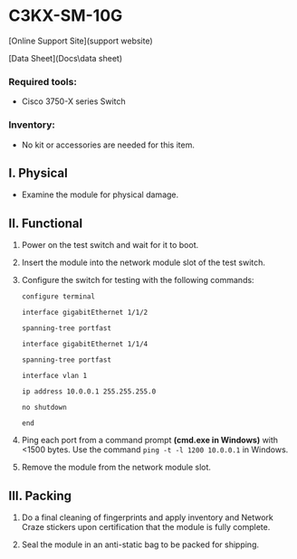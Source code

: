 # C3KX-SM-10G

[Online Support Site](support website)

[Data Sheet](Docs\data sheet)

### Required tools:

- Cisco 3750-X series Switch

### Inventory:

- No kit or accessories are needed for this item.

## I. Physical

- Examine the module for physical damage.
	
## II. Functional

1. Power on the test switch and wait for it to boot.

1. Insert the module into the network module slot of the test switch.

1. Configure the switch for testing with the following commands:

	`configure terminal`

	`interface gigabitEthernet 1/1/2`

	`spanning-tree portfast	`

	`interface gigabitEthernet 1/1/4`

	`spanning-tree portfast	`
	
	`interface vlan 1`

	`ip address 10.0.0.1 255.255.255.0`

	`no shutdown`

	`end`

1. Ping each port from a command prompt **(cmd.exe in Windows)** with <1500 bytes.  Use the command `ping -t -l 1200 10.0.0.1` in Windows.

1. Remove the module from the network module slot.

## III. Packing

1. Do a final cleaning of fingerprints and apply inventory and Network Craze stickers upon certification that the module is fully complete.

1. Seal the module in an anti-static bag to be packed for shipping.